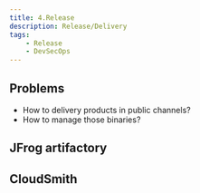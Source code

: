 ```yaml
---
title: 4.Release
description: Release/Delivery
tags:
    - Release
    - DevSecOps
---
```


## Problems

- How to delivery products in public channels?
- How to manage those binaries?

## JFrog artifactory

## CloudSmith

